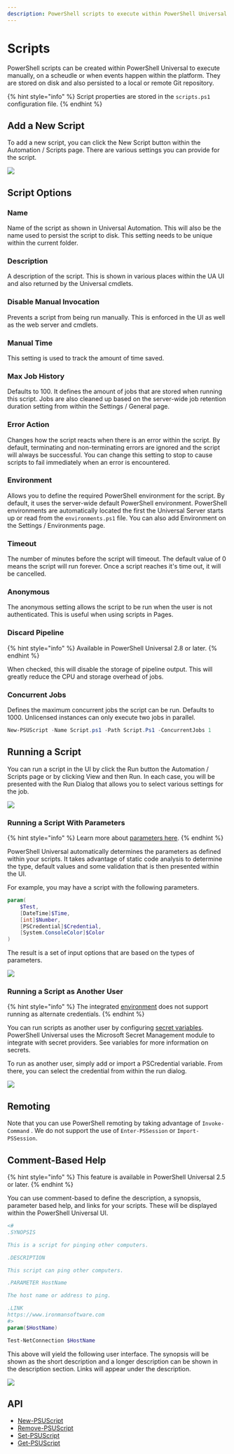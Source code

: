 ```yaml
---
description: PowerShell scripts to execute within PowerShell Universal.
---
```


# Scripts

PowerShell scripts can be created within PowerShell Universal to execute manually, on a scheudle or when events happen within the platform. They are stored on disk and also persisted to a local or remote Git repository.

{% hint style="info" %}
Script properties are stored in the `scripts.ps1` configuration file.
{% endhint %}

## Add a New Script

To add a new script, you can click the New Script button within the Automation / Scripts page. There are various settings you can provide for the script.

![](<../../.gitbook/assets/image (307) (1).png>)

## Script Options

### **Name**

Name of the script as shown in Universal Automation. This will also be the name used to persist the script to disk. This setting needs to be unique within the current folder.

### **Description**

A description of the script. This is shown in various places within the UA UI and also returned by the Universal cmdlets.

### **Disable Manual Invocation**

Prevents a script from being run manually. This is enforced in the UI as well as the web server and cmdlets.

### **Manual Time**

This setting is used to track the amount of time saved.

### **Max Job History**

Defaults to 100. It defines the amount of jobs that are stored when running this script. Jobs are also cleaned up based on the server-wide job retention duration setting from within the Settings / General page.

### **Error Action**

Changes how the script reacts when there is an error within the script. By default, terminating and non-terminating errors are ignored and the script will always be successful. You can change this setting to stop to cause scripts to fail immediately when an error is encountered.

### **Environment**

Allows you to define the required PowerShell environment for the script. By default, it uses the server-wide default PowerShell environment. PowerShell environments are automatically located the first the Universal Server starts up or read from the `environments.ps1` file. You can also add Environment on the Settings / Environments page.

### **Timeout**

The number of minutes before the script will timeout. The default value of 0 means the script will run forever. Once a script reaches it's time out, it will be cancelled.

### Anonymous

The anonymous setting allows the script to be run when the user is not authenticated. This is useful when using scripts in Pages.

### Discard Pipeline

{% hint style="info" %}
Available in PowerShell Universal 2.8 or later.&#x20;
{% endhint %}

When checked, this will disable the storage of pipeline output. This will greatly reduce the CPU and storage overhead of jobs.&#x20;

### **Concurrent Jobs**

Defines the maximum concurrent jobs the script can be run. Defaults to 1000. Unlicensed instances can only execute two jobs in parallel.

```powershell
New-PSUScript -Name Script.ps1 -Path Script.Ps1 -ConcurrentJobs 1
```

## Running a Script

You can run a script in the UI by click the Run button the Automation / Scripts page or by clicking View and then Run. In each case, you will be presented with the Run Dialog that allows you to select various settings for the job.

![](<../../.gitbook/assets/image (311) (1).png>)

### Running a Script With Parameters

{% hint style="info" %}
Learn more about [parameters here](parameters.md).
{% endhint %}

PowerShell Universal automatically determines the parameters as defined within your scripts. It takes advantage of static code analysis to determine the type, default values and some validation that is then presented within the UI.

For example, you may have a script with the following parameters.

```powershell
param(
    $Test,
    [DateTime]$Time, 
    [int]$Number,
    [PSCredential]$Credential,
    [System.ConsoleColor]$Color
)
```

The result is a set of input options that are based on the types of parameters.

![](<../../.gitbook/assets/image (312) (1).png>)

### Running a Script as Another User

{% hint style="info" %}
The integrated [environment](../../config/environments.md) does not support running as alternate credentials.&#x20;
{% endhint %}

You can run scripts as another user by configuring [secret variables](../../platform/variables.md#creating-a-secret-variable). PowerShell Universal uses the Microsoft Secret Management module to integrate with secret providers. See variables for more information on secrets.

To run as another user, simply add or import a PSCredential variable. From there, you can select the credential from within the run dialog.

![](<../../.gitbook/assets/image (301).png>)

## Remoting

Note that you can use PowerShell remoting by taking advantage of `Invoke-Command` . We do not support the use of `Enter-PSSession` or `Import-PSSession`.

## Comment-Based Help

{% hint style="info" %}
This feature is available in PowerShell Universal 2.5 or later.
{% endhint %}

You can use comment-based to define the description, a synopsis, parameter based help, and links for your scripts. These will be displayed within the PowerShell Universal UI.&#x20;

```powershell
<#
.SYNOPSIS 

This is a script for pinging other computers. 

.DESCRIPTION

This script can ping other computers. 

.PARAMETER HostName

The host name or address to ping. 

.LINK
https://www.ironmansoftware.com
#>
param($HostName)

Test-NetConnection $HostName
```

This above will yield the following user interface. The synopsis will be shown as the short description and a longer description can be shown in the description section. Links will appear under the description.&#x20;

![](<../../.gitbook/assets/image (306) (1) (1) (1).png>)



## API

* [New-PSUScript](../../cmdlets/New-PSUScript.txt)
* [Remove-PSUScript](../../cmdlets/Remove-PSUScript.txt)
* [Set-PSUScript](../../cmdlets/Set-PSUScript.txt)
* [Get-PSUScript](../../cmdlets/Get-PSUScript.txt)

